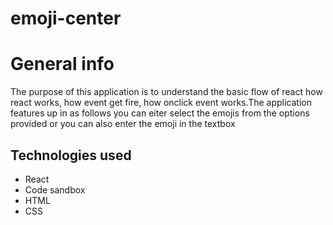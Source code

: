 # emoji-center

# General info

The purpose of this application is to understand the basic flow of react how react works, how event get fire, how onclick event works.The application features up in as follows you can eiter select the emojis from the options provided or you can also enter the emoji in the textbox

## Technologies used

- React
- Code sandbox
- HTML
- CSS
